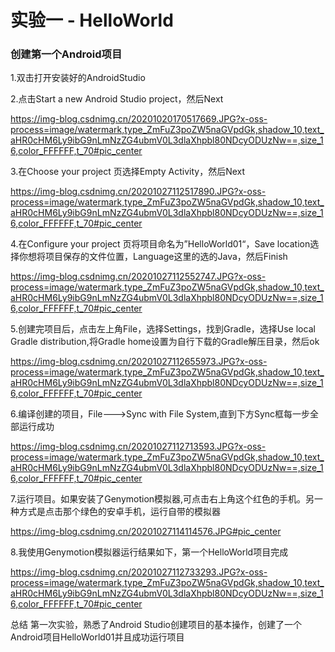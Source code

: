 # 实验一 -  HelloWorld
### 创建第一个Android项目
1.双击打开安装好的AndroidStudio

2.点击Start a new Android Studio project，然后Next

https://img-blog.csdnimg.cn/20201020170517669.JPG?x-oss-process=image/watermark,type_ZmFuZ3poZW5naGVpdGk,shadow_10,text_aHR0cHM6Ly9ibG9nLmNzZG4ubmV0L3dlaXhpbl80NDcyODUzNw==,size_16,color_FFFFFF,t_70#pic_center

3.在Choose your project 页选择Empty Activity，然后Next

https://img-blog.csdnimg.cn/20201027112517890.JPG?x-oss-process=image/watermark,type_ZmFuZ3poZW5naGVpdGk,shadow_10,text_aHR0cHM6Ly9ibG9nLmNzZG4ubmV0L3dlaXhpbl80NDcyODUzNw==,size_16,color_FFFFFF,t_70#pic_center

4.在Configure your project 页将项目命名为”HelloWorld01“，Save location选择你想将项目保存的文件位置，Language这里的选的Java，然后Finish

https://img-blog.csdnimg.cn/20201027112552747.JPG?x-oss-process=image/watermark,type_ZmFuZ3poZW5naGVpdGk,shadow_10,text_aHR0cHM6Ly9ibG9nLmNzZG4ubmV0L3dlaXhpbl80NDcyODUzNw==,size_16,color_FFFFFF,t_70#pic_center

5.创建完项目后，点击左上角File，选择Settings，找到Gradle，选择Use local Gradle distribution,将Gradle home设置为自行下载的Gradle解压目录，然后ok

https://img-blog.csdnimg.cn/20201027112655973.JPG?x-oss-process=image/watermark,type_ZmFuZ3poZW5naGVpdGk,shadow_10,text_aHR0cHM6Ly9ibG9nLmNzZG4ubmV0L3dlaXhpbl80NDcyODUzNw==,size_16,color_FFFFFF,t_70#pic_center

6.编译创建的项目，File--->Sync with File System,直到下方Sync框每一步全部运行成功

https://img-blog.csdnimg.cn/20201027112713593.JPG?x-oss-process=image/watermark,type_ZmFuZ3poZW5naGVpdGk,shadow_10,text_aHR0cHM6Ly9ibG9nLmNzZG4ubmV0L3dlaXhpbl80NDcyODUzNw==,size_16,color_FFFFFF,t_70#pic_center

7.运行项目。如果安装了Genymotion模拟器,可点击右上角这个红色的手机。另一种方式是点击那个绿色的安卓手机，运行自带的模拟器

https://img-blog.csdnimg.cn/20201027114114576.JPG#pic_center

8.我使用Genymotion模拟器运行结果如下，第一个HelloWorld项目完成

https://img-blog.csdnimg.cn/20201027112733293.JPG?x-oss-process=image/watermark,type_ZmFuZ3poZW5naGVpdGk,shadow_10,text_aHR0cHM6Ly9ibG9nLmNzZG4ubmV0L3dlaXhpbl80NDcyODUzNw==,size_16,color_FFFFFF,t_70#pic_center

总结
第一次实验，熟悉了Android Studio创建项目的基本操作，创建了一个Android项目HelloWorld01并且成功运行项目
